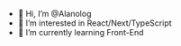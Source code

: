 - 👋 Hi, I’m @Alanolog
- 👀 I’m interested in React/Next/TypeScript
- 🌱 I’m currently learning Front-End
